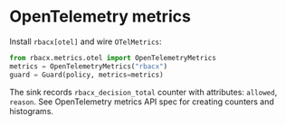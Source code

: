 
# OpenTelemetry metrics

Install `rbacx[otel]` and wire `OTelMetrics`:

```python
from rbacx.metrics.otel import OpenTelemetryMetrics
metrics = OpenTelemetryMetrics("rbacx")
guard = Guard(policy, metrics=metrics)
```

The sink records `rbacx_decision_total` counter with attributes: `allowed`, `reason`.
See OpenTelemetry metrics API spec for creating counters and histograms.
